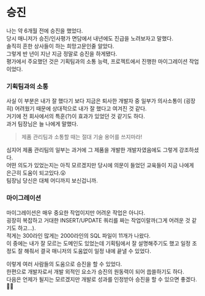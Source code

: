 # 승진

나는 약 6개월 전에 승진을 했었다.  
당시 매니저가 승진/인사평가 면담에서 내년에도 진급을 노려보자고 말했다.  
솔직히 흔한 상사들이 하는 희망고문인줄 알았다.  
그렇게 반 년이 지난 지금 정말로 승진을 하게됐다.  
평가에서 주요했던 것은 기획팀과의 소통 능력, 프로젝트에서 진행한 마이그레이션 작업이었다.  

### 기획팀과의 소통
사실 이 부분은 내가 잘 했다기 보다 지금은 퇴사한 개발자 중 일부가 의사소통이 (굉장히) 어려웠기 때문에 상대적으로 내가 잘 했다고 여겨진 것 같다.  
거기에 전 회사에서의 특훈(?)이 효과가 있었던 것 같기도 하다.  
과거 팀장님은 늘 나에게 말했다.  

> 제품 관리팀과 소통할 때는 절대 기술 용어를 쓰지마라!  

심지어 제품 관리팀의 일부는 과거에 그 제품을 개발한 개발자였음에도 그렇게 강조하셨다.  
어떤 의도가 있었는지는 아직 모르겠지만 당시에 의문이 들었던 교육들이 지금 나에게 은근히 도움이 되고있다.😮  
팀장님 당신은 대체 어디까지 보신겁니까.

### 마이그레이션
마이그레이션은 매우 중요한 작업이지만 어려운 작업은 아니다.  
굉장히 복잡하고 거대한 INSERT/UPDATE 쿼리를 짜는 작업이랄까(그게 어려운 것 같기도 하고...).  
적게는 300라인 많게는 2000라인의 SQL 파일이 11개가 나왔다.  
이 중에는 내가 잘 모르는 도메인도 있었는데 기획팀에서 잘 설명해주기도 했고 일정 조정도 잘 해줘서 결국 매니저의 도움없이 일정 내에 끝낼 수 있었다.  

이렇게 여러 사람들의 도움으로 승진을 할 수 있었다.  
한편으로 개발자로서 개발 외적인 요소가 승진의 원동력이 되어 씁쓸하기도 하다.  
다음은 언제가 될지는 모르겠지만 개발로 성과를 인정받아 승진을 할 수 있으면 좋겠다.👨‍💻